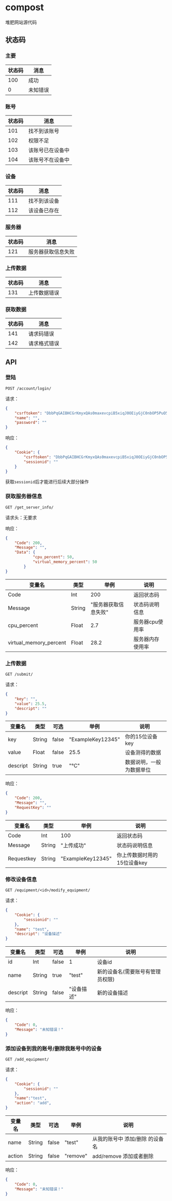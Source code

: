 # compost
堆肥网站源代码

## 状态码

### 主要

| 状态码 | 消息     |
| ------ | -------- |
| 100    | 成功     |
| 0      | 未知错误 |


### 账号

| 状态码 | 消息             |
| ------ | ---------------- |
| 101    | 找不到该账号     |
| 102    | 权限不足         |
| 103    | 该账号已在设备中 |
| 104    | 该账号不在设备中 |

### 设备

| 状态码 | 消息         |
| ------ | ------------ |
| 111    | 找不到该设备 |
| 112    | 该设备已存在 |

### 服务器

| 状态码 | 消息               |
| ------ | ------------------ |
| 121    | 服务器获取信息失败 |

### 上传数据

| 状态码 | 消息         |
| ------ | ------------ |
| 131    | 上传数据错误 |

### 获取数据

| 状态码 | 消息         |
| ------ | ------------ |
| 141    | 请求码错误   |
| 142    | 请求格式错误 |

## API

### 登陆

`POST /account/login/`

请求：

```json
{
    "csrftoken": "DbbPqGAIBHCGrKmyxQAs0maxevcpiB5xiqJ0OEiyGjC0nbOP5PuO5N8A8lJydK0e",
    "name": "",
    "password": ""
}
```

响应：

```json
{
    "Cookie": {
        "csrftoken": "DbbPqGAIBHCGrKmyxQAs0maxevcpiB5xiqJ0OEiyGjC0nbOP5PuO5N8A8lJydK0e",        
        "sessionid": ""
    }
}
```

获取`sessionid`后才能进行后续大部分操作

### 获取服务器信息

`GET /get_server_info/`

请求头：无要求

响应：

```json
{
    "Code": 200,
    "Message": "",
    "Data": {
            "cpu_percent": 50,
            "virtual_memory_percent": 50
        }
}
```

| 变量名                 | 类型   | 举例                 | 说明             |
| ---------------------- | ------ | -------------------- | ---------------- |
| Code                   | Int    | 200                  | 返回状态码       |
| Message                | String | "服务器获取信息失败" | 状态码说明信息   |
| cpu_percent            | Float  | 2.7                  | 服务器cpu使用率  |
| virtual_memory_percent | Float  | 28.2                 | 服务器内存使用率 |

### 上传数据

`GET /submit/`

请求：

```json
{
    "key": "",
    "value": 25.5,
    "descript": ""
}
```

| 变量名   | 类型   | 可选  | 举例              | 说明                     |
| -------- | ------ | ----- | ----------------- | ------------------------ |
| key      | String | false | "ExampleKey12345" | 你的15位设备key          |
| value    | Float  | false | 25.5              | 设备测得的数据           |
| descript | String | true  | "℃"               | 数据说明，一般为数据单位 |

响应：

```json
{
    "Code": 200,
    "Message": "",
    "RequestKey": ""
}
```

| 变量名     | 类型   | 举例              | 说明                        |
| ---------- | ------ | ----------------- | --------------------------- |
| Code       | Int    | 100               | 返回状态码                  |
| Message    | String | "上传成功"        | 状态码说明信息              |
| Requestkey | String | "ExampleKey12345" | 你上传数据时用的15位设备key |

### 修改设备信息

`GET /equipment/<id>/modify_equipment/`

请求：

```json
{
    "Cookie": {
        "sessionid": ""
    },
    "name": "test",
    "descript": "设备描述"
}
```

| 变量名   | 类型   | 可选  | 举例       | 说明                             |
| -------- | ------ | ----- | ---------- | -------------------------------- |
| id       | Int    | false | 1          | 设备id                           |
| name     | String | true  | "test"     | 新的设备名(需要账号有管理员权限) |
| descript | String | false | "设备描述" | 新的设备描述                     |

响应：

```json
{
    "Code": 0,
    "Message": "未知错误！"
}
```

### 添加设备到我的账号/删除我账号中的设备

`GET /add_equipment/`

请求：

```json
{
    "Cookie": {
        "sessionid": ""
    },
    "name":"test",
    "action": "add",
}
```

| 变量名 | 类型   | 可选  | 举例     | 说明                            |
| ------ | ------ | ----- | -------- | ------------------------------- |
| name   | String | false | "test"   | 从我的账号中 添加/删除 的设备名 |
| action | String | false | "remove" | add/remove 添加或者删除         |


响应：

```json
{
    "Code": 0,
    "Message": "未知错误！"
}
```